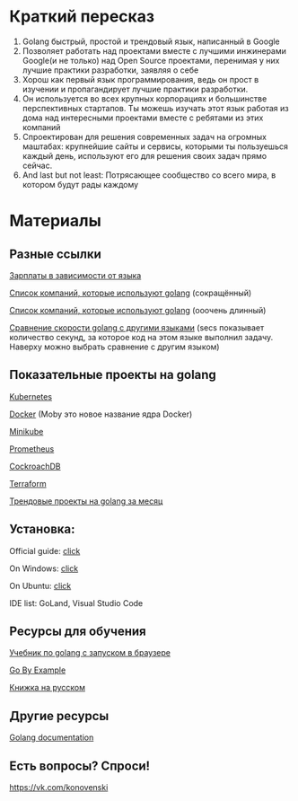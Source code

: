 # Краткий пересказ
1. Golang быстрый, простой и трендовый язык, написанный в Google
2. Позволяет работать над проектами вместе с 
лучшими инжинерами Google(и не только) над Open Source 
проектами, перенимая у них лучшие практики разработки, 
заявляя о себе
3. Хорош как первый язык программирования,
ведь он прост в изучении и пропагандирует лучшие практики 
разработки. 
4. Он используется во всех крупных корпорациях и большинстве
перспективных стартапов. Ты можешь изучать этот язык
работая из дома над интересными проектами вместе с ребятами из 
этих компаний
5. Спроектирован для решения современных задач на огромных маштабах:
крупнейшие сайты и сервисы, которыми ты пользуешься каждый день, 
используют его для решения своих задач прямо сейчас. 
6. And last but not least: Потрясающее сообщество со всего мира, 
в котором будут рады каждому


# Материалы


## Разные ссылки
[Зарплаты в зависимости от языка](https://www.techrepublic.com/article/the-programming-languages-and-skills-that-pay-the-best-in-2019/)

[Список компаний, которые используют golang](https://www.gowitek.com/golang/blog/companies-using-golang) (сокращённый)

[Список компаний, которые используют golang](https://github.com/golang/go/wiki/GoUsers) (ооочень длинный)

[Сравнение скорости golang с другими языками](https://benchmarksgame-team.pages.debian.net/benchmarksgame/fastest/go-python3.html) 
(secs показывает количество секунд, за которое код на этом языке выполнил задачу. Наверху можно выбрать сравнение с другим языком)

## Показательные проекты на golang
[Kubernetes](https://github.com/kubernetes/kubernetes)

[Docker](https://github.com/moby/moby) (Moby это новое название ядра Docker)

[Minikube](https://github.com/kubernetes/minikube)

[Prometheus](https://github.com/prometheus/prometheus)

[CockroachDB](https://github.com/cockroachdb/cockroach)

[Terraform](https://github.com/hashicorp/terraform)

[Трендовые проекты на golang за месяц](https://github.com/trending/go?since=monthly)

## Установка:
Official guide: [click](https://golang.org/doc/install)

On Windows: [click](https://www.digitalocean.com/community/tutorials/how-to-install-go-and-set-up-a-local-programming-environment-on-windows-10)

On Ubuntu: [click](https://tecadmin.net/install-go-on-ubuntu/)

IDE list: GoLand, Visual Studio Code


## Ресурсы для обучения

[Учебник по golang с запуском в браузере](https://tour.golang.org/welcome/1)

[Go By Example](https://gobyexample.com)

[Книжка на русском](http://golang-book.ru)

## Другие ресурсы

[Golang documentation](https://golang.org/doc/)

## Есть вопросы? Спроси!
https://vk.com/konovenski
